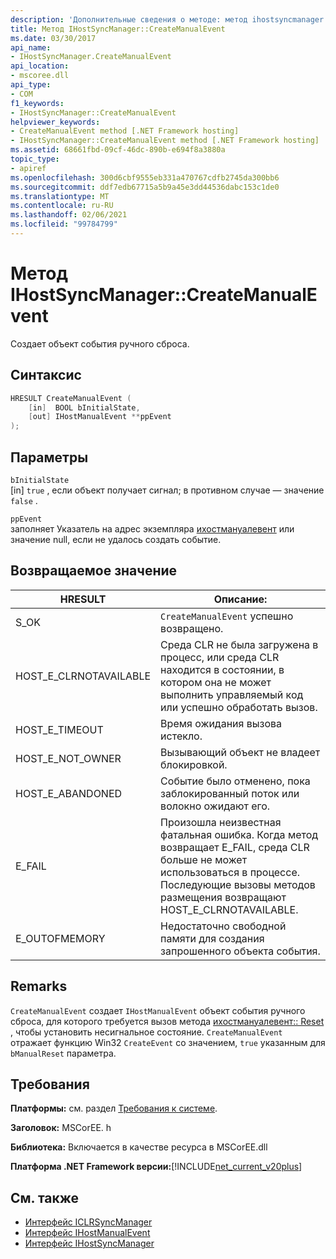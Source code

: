 ```yaml
---
description: 'Дополнительные сведения о методе: метод ihostsyncmanager:: Креатемануалевент'
title: Метод IHostSyncManager::CreateManualEvent
ms.date: 03/30/2017
api_name:
- IHostSyncManager.CreateManualEvent
api_location:
- mscoree.dll
api_type:
- COM
f1_keywords:
- IHostSyncManager::CreateManualEvent
helpviewer_keywords:
- CreateManualEvent method [.NET Framework hosting]
- IHostSyncManager::CreateManualEvent method [.NET Framework hosting]
ms.assetid: 68661fbd-09cf-46dc-890b-e694f8a3880a
topic_type:
- apiref
ms.openlocfilehash: 300d6cbf9555eb331a470767cdfb2745da300bb6
ms.sourcegitcommit: ddf7edb67715a5b9a45e3dd44536dabc153c1de0
ms.translationtype: MT
ms.contentlocale: ru-RU
ms.lasthandoff: 02/06/2021
ms.locfileid: "99784799"
---
```

# <a name="ihostsyncmanagercreatemanualevent-method"></a>Метод IHostSyncManager::CreateManualEvent

Создает объект события ручного сброса.  
  
## <a name="syntax"></a>Синтаксис  
  
```cpp  
HRESULT CreateManualEvent (  
    [in]  BOOL bInitialState,  
    [out] IHostManualEvent **ppEvent  
);  
```  
  
## <a name="parameters"></a>Параметры  

 `bInitialState`  
 [in] `true` , если объект получает сигнал; в противном случае — значение `false` .  
  
 `ppEvent`  
 заполняет Указатель на адрес экземпляра [ихостмануалевент](ihostmanualevent-interface.md) или значение null, если не удалось создать событие.  
  
## <a name="return-value"></a>Возвращаемое значение  
  
|HRESULT|Описание:|  
|-------------|-----------------|  
|S_OK|`CreateManualEvent` успешно возвращено.|  
|HOST_E_CLRNOTAVAILABLE|Среда CLR не была загружена в процесс, или среда CLR находится в состоянии, в котором она не может выполнить управляемый код или успешно обработать вызов.|  
|HOST_E_TIMEOUT|Время ожидания вызова истекло.|  
|HOST_E_NOT_OWNER|Вызывающий объект не владеет блокировкой.|  
|HOST_E_ABANDONED|Событие было отменено, пока заблокированный поток или волокно ожидают его.|  
|E_FAIL|Произошла неизвестная фатальная ошибка. Когда метод возвращает E_FAIL, среда CLR больше не может использоваться в процессе. Последующие вызовы методов размещения возвращают HOST_E_CLRNOTAVAILABLE.|  
|E_OUTOFMEMORY|Недостаточно свободной памяти для создания запрошенного объекта события.|  
  
## <a name="remarks"></a>Remarks  

 `CreateManualEvent` создает `IHostManualEvent` объект события ручного сброса, для которого требуется вызов метода [ихостмануалевент:: Reset](ihostmanualevent-reset-method.md) , чтобы установить несигнальное состояние. `CreateManualEvent` отражает функцию Win32 `CreateEvent` со значением, `true` указанным для `bManualReset` параметра.  
  
## <a name="requirements"></a>Требования  

 **Платформы:** см. раздел [Требования к системе](../../get-started/system-requirements.md).  
  
 **Заголовок:** MSCorEE. h  
  
 **Библиотека:** Включается в качестве ресурса в MSCorEE.dll  
  
 **Платформа .NET Framework версии:**[!INCLUDE[net_current_v20plus](../../../../includes/net-current-v20plus-md.md)]  
  
## <a name="see-also"></a>См. также

- [Интерфейс ICLRSyncManager](iclrsyncmanager-interface.md)
- [Интерфейс IHostManualEvent](ihostmanualevent-interface.md)
- [Интерфейс IHostSyncManager](ihostsyncmanager-interface.md)
